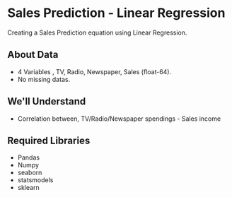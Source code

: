 # Sales Prediction - Linear Regression

Creating a Sales Prediction equation using Linear Regression.

## About Data
- 4 Variables , TV, Radio, Newspaper, Sales (float-64).
- No missing datas.

## We'll Understand
- Correlation between, TV/Radio/Newspaper spendings - Sales income
  
## Required Libraries
- Pandas
- Numpy
- seaborn
- statsmodels
- sklearn
